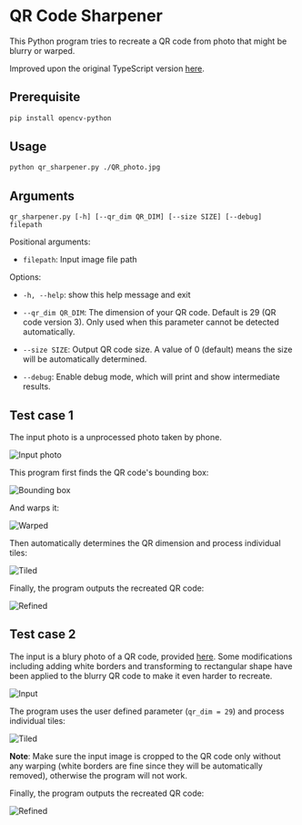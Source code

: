 # QR Code Sharpener

This Python program tries to recreate a QR code from photo that might be blurry or warped.

Improved upon the original TypeScript version [here](https://github.com/haraldF/qrsharpener/tree/master).

## Prerequisite

```bash
pip install opencv-python
```

## Usage

```bash
python qr_sharpener.py ./QR_photo.jpg
```

## Arguments

`qr_sharpener.py [-h] [--qr_dim QR_DIM] [--size SIZE] [--debug] filepath`

Positional arguments:

- `filepath`: Input image file path

Options:
  
- `-h, --help`: show this help message and exit

- `--qr_dim QR_DIM`: The dimension of your QR code. Default is 29 (QR code version 3). Only used when this parameter cannot be
                   detected automatically.

- `--size SIZE`: Output QR code size. A value of 0 (default) means the size will be automatically determined.

- `--debug`: Enable debug mode, which will print and show intermediate results.

## Test case 1

The input photo is a unprocessed photo taken by phone.

![Input photo](assets/test.jpeg)

This program first finds the QR code's bounding box:

![Bounding box](assets/test_debug_bbox.png)

And warps it:

![Warped](assets/test_debug_warped.png)

Then automatically determines the QR dimension and process individual tiles:

![Tiled](assets/test_debug_tiled.png)

Finally, the program outputs the recreated QR code:

![Refined](assets/test_sharpened.png)

## Test case 2

The input is a blury photo of a QR code, provided [here](https://github.com/haraldF/qrsharpener/tree/master). Some modifications including adding white borders and transforming to rectangular shape have been applied to the blurry QR code to make it even harder to recreate.

![Input](assets/test2.jpeg)

The program uses the user defined parameter (`qr_dim = 29`) and process individual tiles:

![Tiled](assets/test2_debug_tiled.png)

**Note**: Make sure the input image is cropped to the QR code only without any warping (white borders are fine since they will be automatically removed), otherwise the program will not work.

Finally, the program outputs the recreated QR code:

![Refined](assets/test2_sharpened.png)
